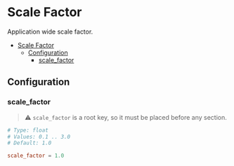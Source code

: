 # Scale Factor

Application wide scale factor.

- [Scale Factor](#scale-factor)
  - [Configuration](#configuration)
    - [scale\_factor](#scale_factor)

## Configuration

### scale_factor

> ⚠️ `scale_factor` is a root key, so it must be placed before any section.

```toml
# Type: float
# Values: 0.1 .. 3.0
# Default: 1.0

scale_factor = 1.0
```
